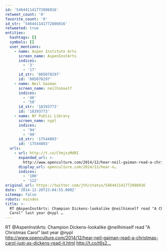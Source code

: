 ```yaml
---
id: '546441141772886016'
retweet_count: '0'
favorite_count: '0'
id_str: '546441141772886016'
retweeted: true
entities:
  hashtags: []
  symbols: []
  user_mentions:
    - name: Aspen Institute Arts
      screen_name: AspenInstArts
      indices:
        - '3'
        - '17'
      id_str: '805078297'
      id: '805078297'
    - name: Neil Gaiman
      screen_name: neilhimself
      indices:
        - '46'
        - '58'
      id_str: '18393773'
      id: '18393773'
    - name: NY Public Library
      screen_name: nypl
      indices:
        - '94'
        - '99'
      id_str: '17544803'
      id: '17544803'
  urls:
    - url: http://t.co/CYmjxzMdRI
      expanded_url: >-
        http://www.openculture.com/2014/12/hear-neil-gaiman-read-a-christmas-carol-just-as-dickens-read-it.html
      display_url: openculture.com/2014/12/hear-n…
      indices:
        - '100'
        - '122'
original_url: https://twitter.com/jth/status/546441141772886016
date: '2014-12-20T23:04:55.000Z'
sitemap: false
robots: noindex
title: >-
  RT @AspenInstArts: Champion Dickens-lookalike @neilhimself read "A Christmas
  Carol" last year @nypl …
---
```


RT @AspenInstArts: Champion Dickens-lookalike @neilhimself read "A Christmas Carol" last year @nypl http://www.openculture.com/2014/12/hear-neil-gaiman-read-a-christmas-carol-just-as-dickens-read-it.html http://t.co/t6s2…